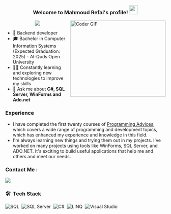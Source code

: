 <h3 align="center">
  Welcome to Mahmoud Refai's profile!
  <img src="https://media.giphy.com/media/hvRJCLFzcasrR4ia7z/giphy.gif" width="28">
</h3>

<img align="right" src="https://media.giphy.com/media/SWoSkN6DxTszqIKEqv/giphy.gif" alt="Coder GIF" width="300" height="240">

<!-- Typing SVG by DenverCoder1 - https://github.com/DenverCoder1/readme-typing-svg -->
<p align="center">
  <a href="https://github.com/DenverCoder1/readme-typing-svg"><img src="https://readme-typing-svg.herokuapp.com/?lines=Backend%20.Net%20developer;Always%20learning%20new%20things&font=Fira%20Code&center=true&width=440&height=45&color=f75c7e&vCenter=true&size=22"></a>
</p>

- 🏢 Backend developer
- 🎓 Bachelor in Computer Information Systems (Expected Graduation: 2025) - Al-Quds Open University
- 👨‍💻 Constantly learning and exploring new technologies to improve my skills
- 💬 Ask me about <strong>C#, SQL Server, WinForms and Ado.net</strong>
### Experience

- I have completed the first twenty courses of [Programming Advices](https://programmingadvices.com/), which covers a wide range of programming and development topics, which has enhanced my experience and knowledge in this field.
- I'm always learning new things and trying them out in my projects. I've worked on many projects using tools like WinForms, SQL Server, and ADO.NET. It's exciting to build useful applications that help me and others and meet our needs.







### Contact Me :

<a href="https://www.linkedin.com/in/Hameedorefai/" target="_blank"><img src="https://img.shields.io/badge/-Mahmoud%20Refai-0077B5?style=for-the-badge&logo=Linkedin&logoColor=white"/></a>

### 🛠 &nbsp;Tech Stack

![SQL](https://img.shields.io/badge/-SQL-05122A?style=flat&logo=microsoft%20sql%20server&logoColor=CC2927)&nbsp;
![SQL Server](https://img.shields.io/badge/-SQL%20Server-05122A?style=flat&logo=microsoft%20sql%20server&logoColor=CC2927)&nbsp;
![C#](https://img.shields.io/badge/-C%23-05122A?style=flat&logo=c-sharp&logoColor=5C2D91)&nbsp;
![LINQ](https://img.shields.io/badge/-WinForm-05122A?style=flat&logo=.NET&logoColor=512BD4)&nbsp;
![Visual Studio](https://img.shields.io/badge/-Visual%20Studio-05122A?style=flat&logo=visual%20studio&logoColor=5C2D91)&nbsp;

<br>
